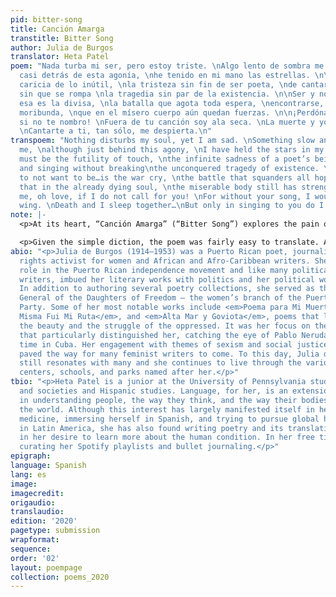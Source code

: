 ```yaml
---
pid: bitter-song
title: Canción Amarga
transtitle: Bitter Song
author: Julia de Burgos
translator: Heta Patel
poem: "Nada turba mi ser, pero estoy triste. \nAlgo lento de sombra me golpea, \naunque
  casi detrás de esta agonía, \nhe tenido en mi mano las estrellas. \n\nDebe ser la
  caricia de lo inútil, \nla tristeza sin fin de ser poeta, \nde cantar y cantar,
  sin que se rompa \nla tragedia sin par de la existencia. \n\nSer y no querer ser?
  esa es la divisa, \nla batalla que agota toda espera, \nencontrarse, ya el alma
  moribunda, \nque en el mísero cuerpo aún quedan fuerzas. \n\n¡Perdóname, oh amor,
  si no te nombro! \nFuera de tu canción soy ala seca. \nLa muerte y yo dormimos juntamente?
  \nCantarte a ti, tan sólo, me despierta.\n"
transpoem: "Nothing disturbs my soul, yet I am sad. \nSomething slow and dark strikes
  me, \nalthough just behind this agony, \nI have held the stars in my hands. \n\nIt
  must be the futility of touch, \nthe infinite sadness of a poet’s being, \nof singing
  and singing without breaking\nthe unconquered tragedy of existence. \n\nTo be and
  to not want to be…is the war cry, \nthe battle that squanders all hope, \nto discover
  that in the already dying soul, \nthe miserable body still has strength. \n\nForgive
  me, oh love, if I do not call for you! \nFor without your song, I would be a dry
  wing. \nDeath and I sleep together…\nBut only in singing to you do I awake. \n"
note: |-
  <p>At its heart, “Canción Amarga” (“Bitter Song”) explores the pain of existence, the strength and frailty of the human soul, and the hope one can find in others. It is a poem of feeling, emotions that for me surmised to the notion that life is an unending battle. This realization contextualized the rest of my translation process. For example, the line “la tragedia sin par de la existencia” directly translates to “the unparalleled tragedy of existence.” However, the poet’s voice seems to be frustrated with her inability to succeed in this war of life. It is for this reason that I ultimately decided to translate the phrase to “the unconquered tragedy of existence.” Once again, <em>divisa</em> means motto, yet at the same time the conflict between living and dying (to be or to not want to be) is the same call that prompts the battle — it’s the “war cry.”</p>

  <p>Given the simple diction, the poem was fairly easy to translate. At the same time, certain phrases proved more difficult to transmit in all of their emotional intensity. The line “debe ser la caricia de lo inútil” means “it must be the caress of the useless.” But, what if touch itself is useless? Although the useless are personified here, the line seems to remark on the “futility of touch” itself. The inherent nature of this sadness is exemplified in the next line where instead of translating <em>ser poeta</em> to “being a poet,” I chose “a poet’s being.” These decisions were made with the hope of exemplifying the deep, raw, and subtle emotional versatility Julia de Burgos employs in this poem, a beautiful reminder of the fact that despite the pain, we still have the strength and someone to call on for hope.</p>
abio: "<p>Julia de Burgos (1914–1953) was a Puerto Rican poet, journalist, and civil
  rights activist for women and African and Afro-Caribbean writers. She played a crucial
  role in the Puerto Rican independence movement and like many politically driven
  writers, imbued her literary works with politics and her political work with literature.
  In addition to authoring several poetry collections, she served as the Secretary
  General of the Daughters of Freedom — the women’s branch of the Puerto Rican Nationalist
  Party. Some of her most notable works include <em>Poema para Mi Muerte</em>, <em>Yo
  Misma Fui Mi Ruta</em>, and <em>Alta Mar y Goviota</em>, poems that lyrically married
  the beauty and the struggle of the oppressed. It was her focus on the marginalized
  that particularly distinguished her, catching the eye of Pablo Neruda during his
  time in Cuba. Her engagement with themes of sexism and social justice in her writing
  paved the way for many feminist writers to come. To this day, Julia de Burgos’ work
  still resonates with many and she continues to live through the various cultural
  centers, schools, and parks named after her.</p>"
tbio: "<p>Heta Patel is a junior at the University of Pennsylvania studying health
  and societies and Hispanic studies. Language, for her, is an extension of her interest
  in understanding people, the way they think, and the way their bodies interact with
  the world. Although this interest has largely manifested itself in her pursuing
  medicine, immersing herself in Spanish, and trying to pursue global health endeavors
  in Latin America, she has also found writing poetry and its translation instrumental
  in her desire to learn more about the human condition. In her free time, she enjoys
  curating her Spotify playlists and bullet journaling.</p>"
epigraph: 
language: Spanish
lang: es
image: 
imagecredit: 
origaudio: 
translaudio: 
edition: '2020'
pagetype: submission
wrapformat: 
sequence: 
order: '02'
layout: poempage
collection: poems_2020
---
```

